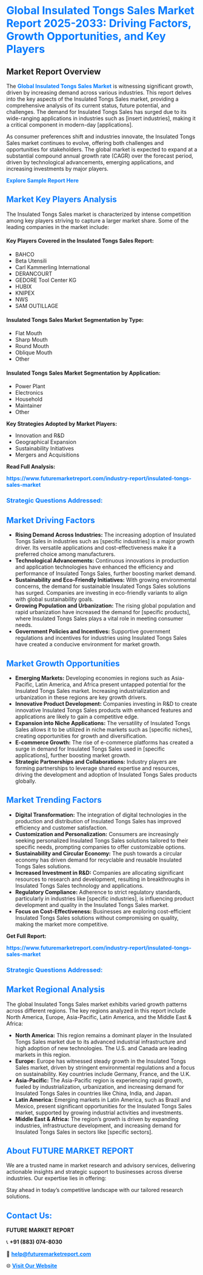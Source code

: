 <h1 style="color: #007BFF;">Global Insulated Tongs Sales Market Report 2025-2033: Driving Factors, Growth Opportunities, and Key Players</h1>

<section id="overview">
<h2>Market Report Overview</h2>
<p>The <a href="https://www.futuremarketreport.com/industry-report/insulated-tongs-sales-market" style="color: #007BFF; text-decoration: none;"><strong>Global Insulated Tongs Sales Market</strong></a> is witnessing significant growth, driven by increasing demand across various industries. This report delves into the key aspects of the Insulated Tongs Sales market, providing a comprehensive analysis of its current status, future potential, and challenges. The demand for Insulated Tongs Sales has surged due to its wide-ranging applications in industries such as [insert industries], making it a critical component in modern-day [applications].</p>
<p>As consumer preferences shift and industries innovate, the Insulated Tongs Sales market continues to evolve, offering both challenges and opportunities for stakeholders. The global market is expected to expand at a substantial compound annual growth rate (CAGR) over the forecast period, driven by technological advancements, emerging applications, and increasing investments by major players.</p>
</section>

<section id="overview">
<p><a href="https://www.futuremarketreport.com/request-sample/reportId=109187" style="color: #007BFF; text-decoration: none;"><strong>Explore Sample Report Here</strong></a></p>
</section>

<section id="key-players">
<h2 style="color: #007BFF;">Market Key Players Analysis</h2>
<p>The Insulated Tongs Sales market is characterized by intense competition among key players striving to capture a larger market share. Some of the leading companies in the market include:</p>
<h4>Key Players Covered in the Insulated Tongs Sales Report:</h4>
<ul><li>BAHCO</li><li>Beta Utensili</li><li>Carl Kammerling International</li><li>DERANCOURT</li><li>GEDORE Tool Center KG</li><li>HUBIX</li><li>KNIPEX</li><li>NWS</li><li>SAM OUTILLAGE</li></ul>
<h4>Insulated Tongs Sales Market Segmentation by Type:</h4>
<ul><li>Flat Mouth</li><li>Sharp Mouth</li><li>Round Mouth</li><li>Oblique Mouth</li><li>Other</li></ul>

<h4>Insulated Tongs Sales Market Segmentation by Application:</h4>
<ul><li>Power Plant</li><li>Electronics</li><li>Household</li><li>Maintainer</li><li>Other</li></ul>
<p><strong>Key Strategies Adopted by Market Players:</strong></p>
<ul>
<li>Innovation and R&D</li>
<li>Geographical Expansion</li>
<li>Sustainability Initiatives</li>
<li>Mergers and Acquisitions</li>
</ul>
</section>

<section>
<p><strong>Read Full Analysis: </strong></p><a href="https://www.futuremarketreport.com/industry-report/insulated-tongs-sales-market" style="color: #007BFF; text-decoration: none;"><strong>https://www.futuremarketreport.com/industry-report/insulated-tongs-sales-market</strong></a>
<h3 style="color: #007BFF;">Strategic Questions Addressed:</h3>
</section>

<section id="driving-factors">
<h2 style="color: #007BFF;">Market Driving Factors</h2>
<ul>
<li><strong>Rising Demand Across Industries:</strong> The increasing adoption of Insulated Tongs Sales in industries such as [specific industries] is a major growth driver. Its versatile applications and cost-effectiveness make it a preferred choice among manufacturers.</li>
<li><strong>Technological Advancements:</strong> Continuous innovations in production and application technologies have enhanced the efficiency and performance of Insulated Tongs Sales, further boosting market demand.</li>
<li><strong>Sustainability and Eco-Friendly Initiatives:</strong> With growing environmental concerns, the demand for sustainable Insulated Tongs Sales solutions has surged. Companies are investing in eco-friendly variants to align with global sustainability goals.</li>
<li><strong>Growing Population and Urbanization:</strong> The rising global population and rapid urbanization have increased the demand for [specific products], where Insulated Tongs Sales plays a vital role in meeting consumer needs.</li>
<li><strong>Government Policies and Incentives:</strong> Supportive government regulations and incentives for industries using Insulated Tongs Sales have created a conducive environment for market growth.</li>
</ul>
</section>

<section id="growth-opportunities">
<h2 style="color: #007BFF;">Market Growth Opportunities</h2>
<ul>
<li><strong>Emerging Markets:</strong> Developing economies in regions such as Asia-Pacific, Latin America, and Africa present untapped potential for the Insulated Tongs Sales market. Increasing industrialization and urbanization in these regions are key growth drivers.</li>
<li><strong>Innovative Product Development:</strong> Companies investing in R&D to create innovative Insulated Tongs Sales products with enhanced features and applications are likely to gain a competitive edge.</li>
<li><strong>Expansion into Niche Applications:</strong> The versatility of Insulated Tongs Sales allows it to be utilized in niche markets such as [specific niches], creating opportunities for growth and diversification.</li>
<li><strong>E-commerce Growth:</strong> The rise of e-commerce platforms has created a surge in demand for Insulated Tongs Sales used in [specific applications], further boosting market growth.</li>
<li><strong>Strategic Partnerships and Collaborations:</strong> Industry players are forming partnerships to leverage shared expertise and resources, driving the development and adoption of Insulated Tongs Sales products globally.</li>
</ul>
</section>

<section id="trending-factors">
<h2 style="color: #007BFF;">Market Trending Factors</h2>
<ul>
<li><strong>Digital Transformation:</strong> The integration of digital technologies in the production and distribution of Insulated Tongs Sales has improved efficiency and customer satisfaction.</li>
<li><strong>Customization and Personalization:</strong> Consumers are increasingly seeking personalized Insulated Tongs Sales solutions tailored to their specific needs, prompting companies to offer customizable options.</li>
<li><strong>Sustainability and Circular Economy:</strong> The push towards a circular economy has driven demand for recyclable and reusable Insulated Tongs Sales solutions.</li>
<li><strong>Increased Investment in R&D:</strong> Companies are allocating significant resources to research and development, resulting in breakthroughs in Insulated Tongs Sales technology and applications.</li>
<li><strong>Regulatory Compliance:</strong> Adherence to strict regulatory standards, particularly in industries like [specific industries], is influencing product development and quality in the Insulated Tongs Sales market.</li>
<li><strong>Focus on Cost-Effectiveness:</strong> Businesses are exploring cost-efficient Insulated Tongs Sales solutions without compromising on quality, making the market more competitive.</li>
</ul>
</section>

<section>
<p><strong>Get Full Report: </strong></p><a href="https://www.futuremarketreport.com/industry-report/insulated-tongs-sales-market" style="color: #007BFF; text-decoration: none;"><strong>https://www.futuremarketreport.com/industry-report/insulated-tongs-sales-market</strong></a>
<h3 style="color: #007BFF;">Strategic Questions Addressed:</h3>
</section>


<section id="regional-analysis">
<h2 style="color: #007BFF;">Market Regional Analysis</h2>
<p>The global Insulated Tongs Sales market exhibits varied growth patterns across different regions. The key regions analyzed in this report include North America, Europe, Asia-Pacific, Latin America, and the Middle East & Africa:</p>
<ul>
<li><strong>North America:</strong> This region remains a dominant player in the Insulated Tongs Sales market due to its advanced industrial infrastructure and high adoption of new technologies. The U.S. and Canada are leading markets in this region.</li>
<li><strong>Europe:</strong> Europe has witnessed steady growth in the Insulated Tongs Sales market, driven by stringent environmental regulations and a focus on sustainability. Key countries include Germany, France, and the U.K.</li>
<li><strong>Asia-Pacific:</strong> The Asia-Pacific region is experiencing rapid growth, fueled by industrialization, urbanization, and increasing demand for Insulated Tongs Sales in countries like China, India, and Japan.</li>
<li><strong>Latin America:</strong> Emerging markets in Latin America, such as Brazil and Mexico, present significant opportunities for the Insulated Tongs Sales market, supported by growing industrial activities and investments.</li>
<li><strong>Middle East & Africa:</strong> The region’s growth is driven by expanding industries, infrastructure development, and increasing demand for Insulated Tongs Sales in sectors like [specific sectors].</li>
</ul>
</section>

<footer>
<h2 style="color: #007BFF;">About FUTURE MARKET REPORT</h2>
<p>We are a trusted name in market research and advisory services, delivering actionable insights and strategic support to businesses across diverse industries. Our expertise lies in offering:</p>

<p>Stay ahead in today’s competitive landscape with our tailored research solutions.</p>

<h2 style="color: #007BFF;">Contact Us:</h2>
<p><strong>FUTURE MARKET REPORT</strong></p>
<p>📞 <strong>+91 (883) 074-8030</strong></p>
<p>📧 <strong><a href="mailto:help@futuremarketreport.com" style="color: #007BFF;">help@futuremarketreport.com</a></strong></p>
<p>🌐 <strong><a href="https://www.futuremarketreport.com/" style="color: #007BFF;">Visit Our Website</a></strong></p>
</footer>